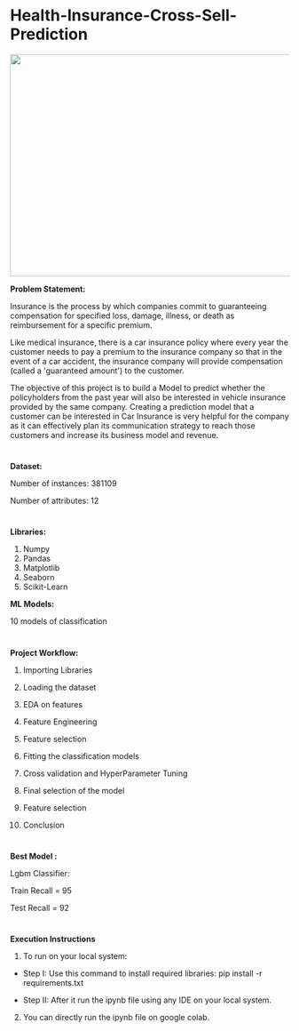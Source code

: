 # Health-Insurance-Cross-Sell-Prediction

<p align="center">
  <img 
    width="600"
    height="400"
    src="https://user-images.githubusercontent.com/88892880/166884633-c3fcb899-cd9b-4155-87ee-c0348eaf6031.png"
  >
</p>

**Problem Statement:** 

Insurance is the process by which companies commit to guaranteeing compensation for specified loss, damage, illness, or death as reimbursement for a specific premium.

Like medical insurance, there is a car insurance policy where every year the customer needs to pay a premium to the insurance company so that in the event of a car accident, the insurance company will provide compensation (called a 'guaranteed amount') to the customer.

The objective of this project is to build a Model to predict whether the policyholders from the past year will also be interested in vehicle insurance provided by the same company. Creating a prediction model that a customer can be interested in Car Insurance is very helpful for the company as it can effectively plan its communication strategy to reach those customers and increase its business model and revenue.

#
**Dataset:**

 Number of instances: 381109
 
 Number of attributes: 12
 #
 
**Libraries:**

1. Numpy
2. Pandas
3. Matplotlib
4. Seaborn
5. Scikit-Learn

**ML Models:**

10 models of classification
#
 **Project Workflow:**

1. Importing Libraries

2. Loading the dataset

3. EDA on features

4. Feature Engineering

5. Feature selection

6. Fitting the classification models

7. Cross validation and HyperParameter Tuning

8. Final selection of the model

9. Feature selection 

10. Conclusion

#
**Best Model :** 

  Lgbm Classifier:

  Train Recall = 95

  Test Recall = 92
  
 #
 
 **Execution Instructions**

1. To run on your local system:

* Step I: Use this command to install required libraries: pip install -r requirements.txt

* Step II: After it run the ipynb file using any IDE on your local system.


2. You can directly run the ipynb file on google colab.

